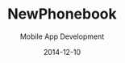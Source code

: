 ---
title: NewPhonebook
subtitle: Mobile App Development
layout: default
modal-id: 5
date: 2014-12-10
img: NewPhonebook-Screenshot.png
thumbnail: NewPhonebook-Screenshot-thumbnail.png
alt: NewPhonebook Homepage Screenshot
project-date: Dec 2014
client: NewPhonebook
client-url: http://www.newphonebook.io
category: Mobile App Development
description: An Advanced Phone App for iOS with various built-in tools for contact management. 

---